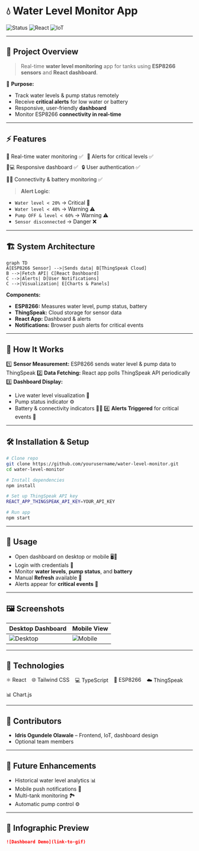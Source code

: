 # 💧 Water Level Monitor App

![Status](https://img.shields.io/badge/Status-Development-blue) ![React](https://img.shields.io/badge/Frontend-React-green) ![IoT](https://img.shields.io/badge/IoT-ESP8266-orange)

---

## 🌊 Project Overview

> Real-time **water level monitoring** app for tanks using **ESP8266 sensors** and **React dashboard**.

📌 **Purpose:**

- Track water levels & pump status remotely
- Receive **critical alerts** for low water or battery
- Responsive, user-friendly **dashboard**
- Monitor ESP8266 **connectivity in real-time**

---

## ⚡ Features

<div style="display:flex; gap:10px; flex-wrap:wrap;">
  <span>🌊 Real-time water monitoring ✅</span>
  <span>🚨 Alerts for critical levels ✅</span>
  <span>📱💻 Responsive dashboard ✅</span>
  <span>🔒 User authentication ✅</span>
  <span>📡🔋 Connectivity & battery monitoring ✅</span>
</div>

> **Alert Logic**:

- `Water level < 20%` → Critical 🚨
- `Water level < 40%` → Warning ⚠️
- `Pump OFF & level < 60%` → Warning ⚠️
- `Sensor disconnected` → Danger ❌

---

## 🏗 System Architecture

```mermaid
graph TD
A[ESP8266 Sensor] -->|Sends data| B[ThingSpeak Cloud]
B -->|Fetch API| C[React Dashboard]
C -->|Alerts| D[User Notifications]
C -->|Visualization| E[Charts & Panels]
```

**Components:**

- **ESP8266:** Measures water level, pump status, battery
- **ThingSpeak:** Cloud storage for sensor data
- **React App:** Dashboard & alerts
- **Notifications:** Browser push alerts for critical events

---

## 🔄 How It Works

1️⃣ **Sensor Measurement:** ESP8266 sends water level & pump data to ThingSpeak
2️⃣ **Data Fetching:** React app polls ThingSpeak API periodically
3️⃣ **Dashboard Display:**

- Live water level visualization 🌊
- Pump status indicator ⚙️
- Battery & connectivity indicators 🔋📡
  4️⃣ **Alerts Triggered** for critical events 🚨

---

## 🛠 Installation & Setup

```bash
# Clone repo
git clone https://github.com/yourusername/water-level-monitor.git
cd water-level-monitor

# Install dependencies
npm install

# Set up ThingSpeak API key
REACT_APP_THINGSPEAK_API_KEY=YOUR_API_KEY

# Run app
npm start
```

---

## 👀 Usage

- Open dashboard on desktop or mobile 🖥️📱
- Login with credentials 🔑
- Monitor **water levels**, **pump status**, and **battery**
- Manual **Refresh** available 🔄
- Alerts appear for **critical events** 🚨

---

## 🖼 Screenshots

| Desktop Dashboard                      | Mobile View                          |
| -------------------------------------- | ------------------------------------ |
| ![Desktop](link-to-desktop-screenshot) | ![Mobile](link-to-mobile-screenshot) |

---

## 🧰 Technologies

<div style="display:flex; gap:15px; flex-wrap:wrap;">
  <span>⚛️ React</span>
  <span>🌐 Tailwind CSS</span>
  <span>💻 TypeScript</span>
  <span>📡 ESP8266</span>
  <span>☁️ ThingSpeak</span>
  <span>📊 Chart.js</span>
</div>

---

## 👤 Contributors

- **Idris Ogundele Olawale** – Frontend, IoT, dashboard design
- Optional team members

---

## 📌 Future Enhancements

- Historical water level analytics 📊
- Mobile push notifications 📱
- Multi-tank monitoring 🏞
- Automatic pump control ⚙️

---

## 🎨 Infographic Preview

```markdown
![Dashboard Demo](link-to-gif)
```
